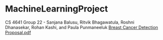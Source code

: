 # MachineLearningProject
CS 4641 Group 22 -  Sanjana Balusu, Ritvik Bhagawatula, Roshni Dhanasekar, Rohan Kashi, and Paula Punmaneeluk
[Breast Cancer Detection Proposal.pdf](https://github.com/Paula-Pun/MachineLearningProject/files/7308484/Breast.Cancer.Detection.Proposal.pdf)
